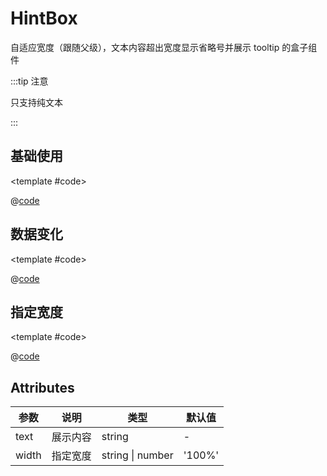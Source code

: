 # HintBox

自适应宽度（跟随父级），文本内容超出宽度显示省略号并展示 tooltip 的盒子组件

:::tip 注意

只支持纯文本

:::

## 基础使用

<demo-block>

<HintBox-demo1 />

<template #code>

@[code](@demoroot/HintBox/demo1.vue)

</template>

</demo-block>

## 数据变化

<demo-block>

<HintBox-demo2 />

<template #code>

@[code](@demoroot/HintBox/demo2.vue)

</template>

</demo-block>

## 指定宽度

<demo-block>

<HintBox-demo3 />

<template #code>

@[code](@demoroot/HintBox/demo3.vue)

</template>

</demo-block>

## Attributes

参数 | 说明 | 类型 | 默认值
-----|-----|-----|-----
text | 展示内容 | string | -
width | 指定宽度 | string \| number | '100%'
